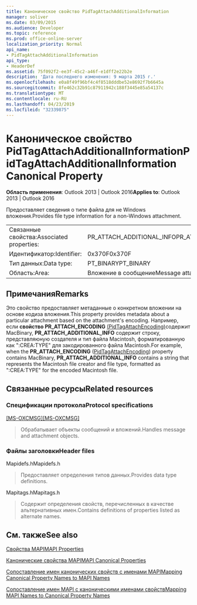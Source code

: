 ```yaml
---
title: Каноническое свойство PidTagAttachAdditionalInformation
manager: soliver
ms.date: 03/09/2015
ms.audience: Developer
ms.topic: reference
ms.prod: office-online-server
localization_priority: Normal
api_name:
- PidTagAttachAdditionalInformation
api_type:
- HeaderDef
ms.assetid: 75f092f2-ee3f-45c2-a46f-e1dff2e22b2e
description: 'Дата последнего изменения: 9 марта 2015 г.'
ms.openlocfilehash: e0a8f49f96bf4c4f8518dddbe52e8692f7b6645a
ms.sourcegitcommit: 8fe462c32b91c87911942c188f3445e85a54137c
ms.translationtype: MT
ms.contentlocale: ru-RU
ms.lasthandoff: 04/23/2019
ms.locfileid: "32339875"
---
```

# <a name="pidtagattachadditionalinformation-canonical-property"></a><span data-ttu-id="faeb2-103">Каноническое свойство PidTagAttachAdditionalInformation</span><span class="sxs-lookup"><span data-stu-id="faeb2-103">PidTagAttachAdditionalInformation Canonical Property</span></span>

  
  
<span data-ttu-id="faeb2-104">**Область применения**: Outlook 2013 | Outlook 2016</span><span class="sxs-lookup"><span data-stu-id="faeb2-104">**Applies to**: Outlook 2013 | Outlook 2016</span></span> 
  
<span data-ttu-id="faeb2-105">Предоставляет сведения о типе файла для не Windows вложения.</span><span class="sxs-lookup"><span data-stu-id="faeb2-105">Provides file type information for a non-Windows attachment.</span></span>
  
|||
|:-----|:-----|
|<span data-ttu-id="faeb2-106">Связанные свойства:</span><span class="sxs-lookup"><span data-stu-id="faeb2-106">Associated properties:</span></span>  <br/> |<span data-ttu-id="faeb2-107">PR_ATTACH_ADDITIONAL_INFO</span><span class="sxs-lookup"><span data-stu-id="faeb2-107">PR_ATTACH_ADDITIONAL_INFO</span></span>  <br/> |
|<span data-ttu-id="faeb2-108">Идентификатор:</span><span class="sxs-lookup"><span data-stu-id="faeb2-108">Identifier:</span></span>  <br/> |<span data-ttu-id="faeb2-109">0x370F</span><span class="sxs-lookup"><span data-stu-id="faeb2-109">0x370F</span></span>  <br/> |
|<span data-ttu-id="faeb2-110">Тип данных:</span><span class="sxs-lookup"><span data-stu-id="faeb2-110">Data type:</span></span>  <br/> |<span data-ttu-id="faeb2-111">PT_BINARY</span><span class="sxs-lookup"><span data-stu-id="faeb2-111">PT_BINARY</span></span>  <br/> |
|<span data-ttu-id="faeb2-112">Область:</span><span class="sxs-lookup"><span data-stu-id="faeb2-112">Area:</span></span>  <br/> |<span data-ttu-id="faeb2-113">Вложение в сообщение</span><span class="sxs-lookup"><span data-stu-id="faeb2-113">Message attachment</span></span>  <br/> |
   
## <a name="remarks"></a><span data-ttu-id="faeb2-114">Примечания</span><span class="sxs-lookup"><span data-stu-id="faeb2-114">Remarks</span></span>

<span data-ttu-id="faeb2-115">Это свойство предоставляет метаданные о конкретном вложении на основе кодиза вложения.</span><span class="sxs-lookup"><span data-stu-id="faeb2-115">This property provides metadata about a particular attachment based on the attachment's encoding.</span></span> <span data-ttu-id="faeb2-116">Например, если **свойство PR_ATTACH_ENCODING** [(PidTagAttachEncoding)](pidtagattachencoding-canonical-property.md)содержит MacBinary, **PR_ATTACH_ADDITIONAL_INFO** содержит строку, представляюную создателя и тип файла Macintosh, форматированную как ":CREA:TYPE" для закодированного файла Macintosh.</span><span class="sxs-lookup"><span data-stu-id="faeb2-116">For example, when the **PR_ATTACH_ENCODING** ([PidTagAttachEncoding](pidtagattachencoding-canonical-property.md)) property contains MacBinary, **PR_ATTACH_ADDITIONAL_INFO** contains a string that represents the Macintosh file creator and file type, formatted as ":CREA:TYPE" for the encoded Macintosh file.</span></span> 
  
## <a name="related-resources"></a><span data-ttu-id="faeb2-117">Связанные ресурсы</span><span class="sxs-lookup"><span data-stu-id="faeb2-117">Related resources</span></span>

### <a name="protocol-specifications"></a><span data-ttu-id="faeb2-118">Спецификации протокола</span><span class="sxs-lookup"><span data-stu-id="faeb2-118">Protocol specifications</span></span>

<span data-ttu-id="faeb2-119">[[MS-OXCMSG]](https://msdn.microsoft.com/library/7fd7ec40-deec-4c06-9493-1bc06b349682%28Office.15%29.aspx)</span><span class="sxs-lookup"><span data-stu-id="faeb2-119">[[MS-OXCMSG]](https://msdn.microsoft.com/library/7fd7ec40-deec-4c06-9493-1bc06b349682%28Office.15%29.aspx)</span></span>
  
> <span data-ttu-id="faeb2-120">Обрабатывает объекты сообщений и вложений.</span><span class="sxs-lookup"><span data-stu-id="faeb2-120">Handles message and attachment objects.</span></span>
    
### <a name="header-files"></a><span data-ttu-id="faeb2-121">Файлы заголовки</span><span class="sxs-lookup"><span data-stu-id="faeb2-121">Header files</span></span>

<span data-ttu-id="faeb2-122">Mapidefs.h</span><span class="sxs-lookup"><span data-stu-id="faeb2-122">Mapidefs.h</span></span>
  
> <span data-ttu-id="faeb2-123">Предоставляет определения типов данных.</span><span class="sxs-lookup"><span data-stu-id="faeb2-123">Provides data type definitions.</span></span>
    
<span data-ttu-id="faeb2-124">Mapitags.h</span><span class="sxs-lookup"><span data-stu-id="faeb2-124">Mapitags.h</span></span>
  
> <span data-ttu-id="faeb2-125">Содержит определения свойств, перечисленных в качестве альтернативных имен.</span><span class="sxs-lookup"><span data-stu-id="faeb2-125">Contains definitions of properties listed as alternate names.</span></span>
    
## <a name="see-also"></a><span data-ttu-id="faeb2-126">См. также</span><span class="sxs-lookup"><span data-stu-id="faeb2-126">See also</span></span>



[<span data-ttu-id="faeb2-127">Свойства MAPI</span><span class="sxs-lookup"><span data-stu-id="faeb2-127">MAPI Properties</span></span>](mapi-properties.md)
  
[<span data-ttu-id="faeb2-128">Канонические свойства MAPI</span><span class="sxs-lookup"><span data-stu-id="faeb2-128">MAPI Canonical Properties</span></span>](mapi-canonical-properties.md)
  
[<span data-ttu-id="faeb2-129">Сопоставление имен канонических свойств с именами MAPI</span><span class="sxs-lookup"><span data-stu-id="faeb2-129">Mapping Canonical Property Names to MAPI Names</span></span>](mapping-canonical-property-names-to-mapi-names.md)
  
[<span data-ttu-id="faeb2-130">Сопоставление имен MAPI с каноническими именами свойств</span><span class="sxs-lookup"><span data-stu-id="faeb2-130">Mapping MAPI Names to Canonical Property Names</span></span>](mapping-mapi-names-to-canonical-property-names.md)

